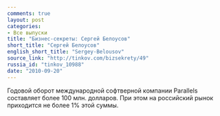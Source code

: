 ```yaml
---
comments: true
layout: post
categories:
- Все выпуски
title: "Бизнес-секреты: Сергей Белоусов"
short_title: "Сергей Белоусов"
english_short_title: "Sergey-Belousov"
source_link: "http://tinkov.com/bizsekrety/49"
russia_id: "tinkov_10988"
date: "2010-09-20"
---
```

Годовой оборот международной софтверной компании Parallels составляет более 100 млн. долларов. При этом на российский рынок приходится не более 1% этой суммы.
